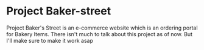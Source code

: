 # Project Baker-street

Project Baker's Street is an e-commerce website which is an ordering portal for Bakery Items. 
There isn't much to talk about this project as of now. But I'll make sure to make it work asap


